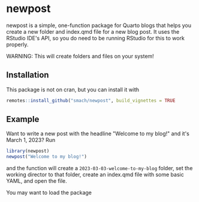 
# newpost

newpost is a simple, one-function package for Quarto blogs that helps you create a new folder and index.qmd file for a new blog post. It uses the RStudio IDE's API, so you do need to be running RStudio for this to work properly.

WARNING: This will create folders and files on your system!

## Installation

This package is not on cran, but you can install it with

``` r
remotes::install_github("smach/newpost", build_vignettes = TRUE
```

## Example

Want to write a new post with the headline "Welcome to my blog!" and it's March 1, 2023? Run

``` r
library(newpost)
newpost("Welcome to my blog!")
```
and the function will create a `2023-03-03-welcome-to-my-blog` folder, set the working director to that folder, create an index.qmd file with some basic YAML, and open the file.

You may want to load the package 


